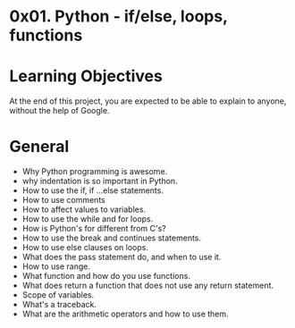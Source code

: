 # 0x01. Python - if/else, loops, functions

# Learning Objectives
At the end of this project, you are expected to be able to explain to anyone, without the help of Google.

# General
* Why Python programming is awesome.
* why indentation is so important in Python.
* How to use the if, if ...else statements.
* How to use comments 
* How to affect values to variables.
* How to use the while and for loops.
* How is Python's for different from C's?
* How to use the break and continues statements.
* How to use else clauses on loops.
* What does the pass statement do, and when to use it.
* How to use range.
* What function and how do you use functions.
* What does return a function that does not use any return statement.
* Scope of variables.
* What's a traceback.
* What are the arithmetic operators and how to use them.
